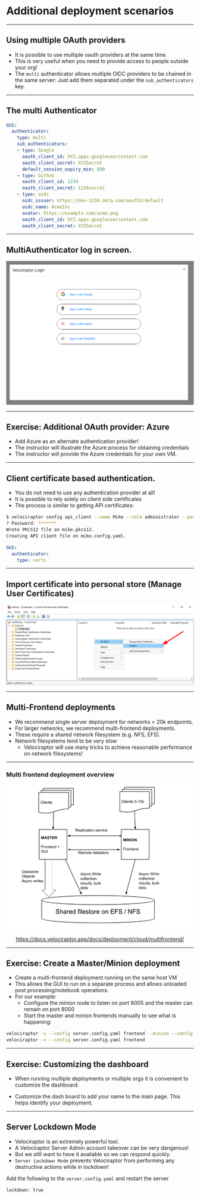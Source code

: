 <!-- .slide: class="title" -->

# Additional deployment scenarios

---

<!-- .slide: class="content small-font" -->

## Using multiple OAuth providers

* It is possible to use multiple oauth providers at the same time.
* This is very useful when you need to provide access to people
  outside your org!
* The `multi` authenticator allows multiple OIDC providers to be
  chained in the same server: Just add them separated under the
  `sub_authenticators` key.

---

<!-- .slide: class="content" -->

## The multi Authenticator

```yaml
GUI:
  authenticator:
    type: multi
    sub_authenticators:
    - type: Google
      oauth_client_id: XYZ.apps.googleusercontent.com
      oauth_client_secret: XYZSecret
      default_session_expiry_min: 600
    - type: Github
      oauth_client_id: 1234
      oauth_client_secret: 1234secret
    - type: oidc
      oidc_issuer: https://dev-1234.okta.com/oauth2/default
      oidc_name: AcmeInc
      avatar: https://example.com/acme.png
      oauth_client_id: XYZ.apps.googleusercontent.com
      oauth_client_secret: XYZSecret
```

---

<!-- .slide: class="full_screen_diagram" -->

## MultiAuthenticator log in screen.

<div style="text-align: center;">
    <img src="multiauth.png" class="mid-height">
</div>

---

<!-- .slide: class="content" -->

## Exercise: Additional OAuth provider: Azure

* Add Azure as an alternate authentication provider!
* The instructor will illustrate the Azure process for obtaining credentials
* The instructor will provide the Azure credentials for your own VM.

---

<!-- .slide: class="content small-font" -->

## Client certificate based authentication.

* You do not need to use any authentication provider at all!
* It is possible to rely solely on client side certificates
* The process is similar to getting API certificates:

```sh
$ velociraptor config api_client --name Mike --role administrator --password --pkcs12 mike.pkcs12 mike.config.yaml
? Password: *******
Wrote PKCS12 file on mike.pkcs12.
Creating API client file on mike.config.yaml.
```


```yaml
GUI:
  authenticator:
    type: certs
```

---

<!-- .slide: class="content small-font" -->

## Import certificate into personal store (Manage User Certificates)

![](importing_cert.png)

---

<!-- .slide: class="content" -->

## Multi-Frontend deployments

* We recommend single server deployment for networks < 20k endpoints.
* For larger networks, we recommend multi-frontend deployments.
* These require a shared network filesystem (e.g. NFS, EFS).
* Network filesystems tend to be very slow
   * Velociraptor will use many tricks to achieve reasonable
     performance on network filesystems!

---

<!-- .slide: class="full_screen_diagram" -->

### Multi frontend deployment overview

<div style="text-align: center;">
    <img src="multifrontend_overview.png" class="mid-height">

https://docs.velociraptor.app/docs/deployment/cloud/multifrontend/

</div>

---

<!-- .slide: class="content small-font" -->

## Exercise: Create a Master/Minion deployment

* Create a multi-frontend deployment running on the same host VM
* This allows the GUI to run on a separate process and allows unloaded
  post processing/notebook operations.
* For our example:
   * Configure the minion node to listen on port 8005 and
     the master can remain on port 8000
   * Start the master and minion frontends manually to see what is
     happening:

```sh
velociraptor -v --config server.config.yaml frontend --minion --config.frontend-bind-port 8005
velociraptor -v --config server.config.yaml frontend
```

---

<!-- .slide: class="content" -->

## Exercise: Customizing the dashboard

* When running multiple deployments or multiple orgs it is convenient
  to customize the dashboard.

* Customize the dash board to add your name to the main page. This
  helps identify your deployment.

---

<!-- .slide: class="content small-font" -->

## Server Lockdown Mode

* Velociraptor is an extremely powerful tool.
* A Velociraptor Server Admin account takeover can be very dangerous!
* But we still want to have it available so we can respond quickly.
* `Server Lockdown Mode` prevents Velociraptor from performing any
  destructive actions while in lockdown!

Add the following to the `server.config.yaml` and restart the server

```
lockdown: true
```
